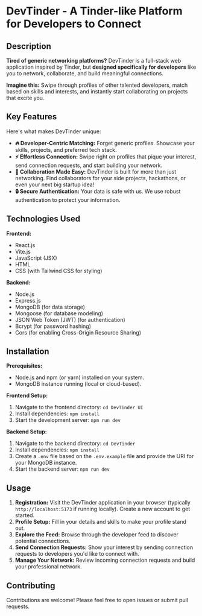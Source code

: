 # DevTinder - A Tinder-like Platform for Developers to Connect

## Description

**Tired of generic networking platforms?** DevTinder is a full-stack web application inspired by Tinder, but **designed specifically for developers** like you to network, collaborate, and build meaningful connections.

**Imagine this:** Swipe through profiles of other talented developers, match based on skills and interests, and instantly start collaborating on projects that excite you.

## Key Features

Here's what makes DevTinder unique:

- **🔥 Developer-Centric Matching:** Forget generic profiles. Showcase your skills, projects, and preferred tech stack.
- **⚡️ Effortless Connection:** Swipe right on profiles that pique your interest, send connection requests, and start building your network.
- **🤝 Collaboration Made Easy:** DevTinder is built for more than just networking. Find collaborators for your side projects, hackathons, or even your next big startup idea!
- **🔒 Secure Authentication:** Your data is safe with us. We use robust authentication to protect your information.

## Technologies Used

**Frontend:**

- React.js
- Vite.js
- JavaScript (JSX)
- HTML
- CSS (with Tailwind CSS for styling)

**Backend:**

- Node.js
- Express.js
- MongoDB (for data storage)
- Mongoose (for database modeling)
- JSON Web Token (JWT) (for authentication)
- Bcrypt (for password hashing)
- Cors (for enabling Cross-Origin Resource Sharing)

## Installation

**Prerequisites:**

- Node.js and npm (or yarn) installed on your system.
- MongoDB instance running (local or cloud-based).

**Frontend Setup:**

1. Navigate to the frontend directory: `cd DevTinder UI`
2. Install dependencies: `npm install`
3. Start the development server: `npm run dev`

**Backend Setup:**

1. Navigate to the backend directory: `cd DevTinder`
2. Install dependencies: `npm install`
3. Create a `.env` file based on the `.env.example` file and provide the URI for your MongoDB instance.
4. Start the backend server: `npm run dev`

## Usage

1.  **Registration:** Visit the DevTinder application in your browser (typically `http://localhost:5173` if running locally). Create a new account to get started.
2.  **Profile Setup:** Fill in your details and skills to make your profile stand out.
3.  **Explore the Feed:** Browse through the developer feed to discover potential connections.
4.  **Send Connection Requests:** Show your interest by sending connection requests to developers you'd like to connect with.
5.  **Manage Your Network:** Review incoming connection requests and build your professional network.

## Contributing

Contributions are welcome! Please feel free to open issues or submit pull requests.
